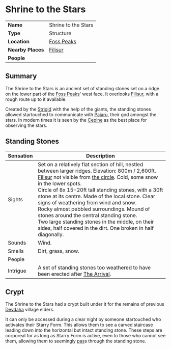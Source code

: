 # Shrine to the Stars

|||
| --- | --- |
| **Name** | Shrine to the Stars | place.4
| **Type** | Structure |
| **Location** | [Foss Peaks](../mountains/foss-peaks.md) |
| **Nearby Places** | [Filisur](../villages/filisur.md) |
| **People** | |

## Summary

The Shrine to the Stars is an ancient set of standing stones set on a ridge on the lower part of the [Foss Peaks](../mountains/foss-peaks.md)' west face. It overlooks [Filisur](../villages/filisur.md), with a rough route up to it available.

Created by the [Strigid](../../lineages/strigid.md) with the help of the giants, the standing stones allowed startouched to communicate with [Pajaru](../../gods/deities/kaldoon.md), their god amongst the stars. In modern times it is seen by the [Cepine](../../lineages/cepine.md) as the best place for observing the stars.

## Standing Stones

| Sensation | Description |
| ---- | --- |
| Sights | Set on a relatively flat section of hill, nestled between larger ridges. Elevation: 800m / 2,600ft. [Filisur](../villages/filisur.md) not visible from [the circle](../buildings/the-circle.md). Cold, some snow  in the lower spots.<br>Circle of 8x 15-20ft tall standing stones, with a 30ft stone at its centre. Made of the local stone. Clear signs of weathering from wind and snow.<br>Rocky almost pebbled surroundings. Mound of stones around the central standing stone.<br>Two large standing stones in the middle, on their sides, half covered in the dirt. One broken in half diagonally. |
| Sounds | Wind. |
| Smells | Dirt, grass, snow. |
| People | |
| Intrigue | A set of standing stones too weathered to have been erected after [The Arrival](../../history/events/the-third-coming.md). |

## Crypt

The Shrine to the Stars had a crypt built under it for the remains of previous [Devdaha](../villages/devdaha.md) village elders.

It can only be accessed during a clear night by someone startouched who activates their Starry Form. This allows them to see a carved staircase leading down into the horizontal but intact standing stone. These steps are corporeal for as long as Starry Form is active, even to those who cannot see them, allowing them to seemingly [pas](../../history/calendars/astorian-calendar.md)s through the standing stone.
